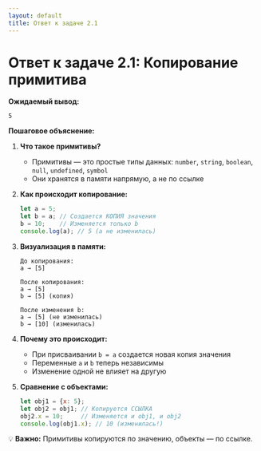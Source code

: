 ```yaml
---
layout: default
title: Ответ к задаче 2.1
---
```

# Ответ к задаче 2.1: Копирование примитива

**Ожидаемый вывод:**
```
5
```

**Пошаговое объяснение:**

1. **Что такое примитивы?**
   - Примитивы — это простые типы данных: `number`, `string`, `boolean`, `null`, `undefined`, `symbol`
   - Они хранятся в памяти напрямую, а не по ссылке

2. **Как происходит копирование:**
   ```js
   let a = 5;
   let b = a; // Создается КОПИЯ значения
   b = 10;    // Изменяется только b
   console.log(a); // 5 (a не изменилась)
   ```

3. **Визуализация в памяти:**
   ```
   До копирования:
   a → [5]
   
   После копирования:
   a → [5]
   b → [5] (копия)
   
   После изменения b:
   a → [5] (не изменилась)
   b → [10] (изменилась)
   ```

4. **Почему это происходит:**
   - При присваивании `b = a` создается новая копия значения
   - Переменные `a` и `b` теперь независимы
   - Изменение одной не влияет на другую

5. **Сравнение с объектами:**
   ```js
   let obj1 = {x: 5};
   let obj2 = obj1; // Копируется ССЫЛКА
   obj2.x = 10;     // Изменяется и obj1, и obj2
   console.log(obj1.x); // 10 (изменилась!)
   ```

💡 **Важно:** Примитивы копируются по значению, объекты — по ссылке.
